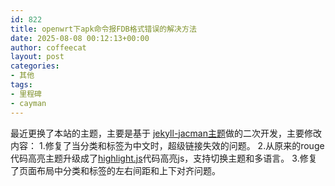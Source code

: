 ```yaml
---
id: 822
title: openwrt下apk命令报FDB格式错误的解决方法
date: 2025-08-08 00:12:13+00:00
author: coffeecat
layout: post
categories:
- 其他
tags:
- 里程碑
- cayman
---
```


最近更换了本站的主题，主要是基于
<a href="https://github.com/Simpleyyt/jekyll-jacman">jekyll-jacman主题</a>做的二次开发，主要修改内容：
1.修复了当分类和标签为中文时，超级链接失效的问题。
2.从原来的rouge代码高亮主题升级成了<a href="https://github.com/highlightjs/highlight.js">highlight.js</a>代码高亮js，支持切换主题和多语言。
3.修复了页面布局中分类和标签的左右间距和上下对齐问题。

